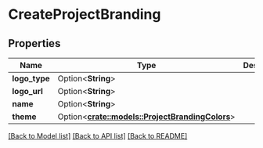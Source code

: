 # CreateProjectBranding

## Properties

Name | Type | Description | Notes
------------ | ------------- | ------------- | -------------
**logo_type** | Option<**String**> |  | [optional]
**logo_url** | Option<**String**> |  | [optional]
**name** | Option<**String**> |  | [optional]
**theme** | Option<[**crate::models::ProjectBrandingColors**](projectBrandingColors.md)> |  | [optional]

[[Back to Model list]](../README.md#documentation-for-models) [[Back to API list]](../README.md#documentation-for-api-endpoints) [[Back to README]](../README.md)


